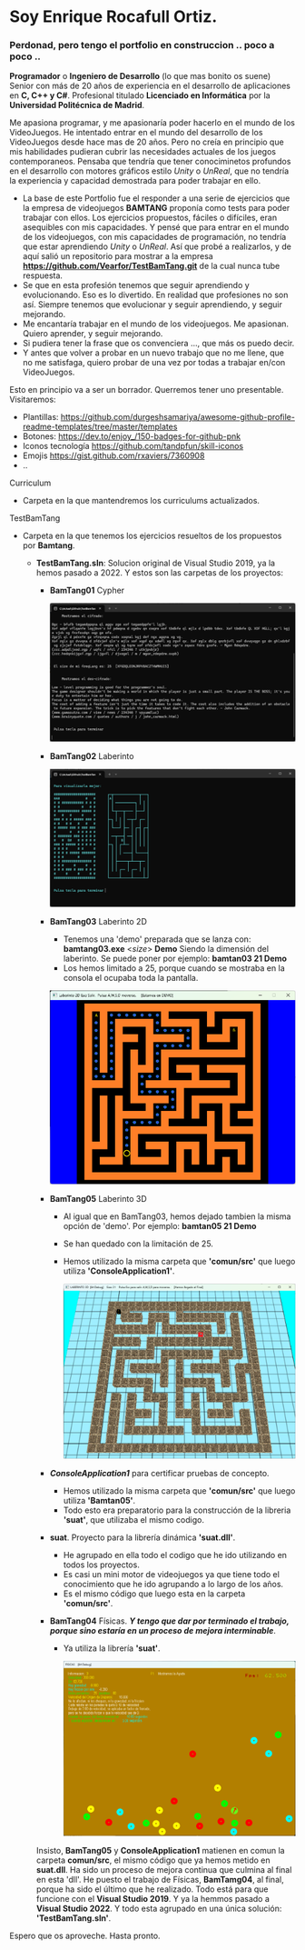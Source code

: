# Soy **Enrique Rocafull Ortiz**.

### Perdonad, pero tengo el portfolio en construccion .. poco a poco ..

  **Programador** o **Ingeniero de Desarrollo** (lo que mas bonito os suene) Senior con más de 20 años de experiencia en el desarrollo de aplicaciones en **C, C++ y C#**. Profesional titulado **Licenciado en Informática** por la **Universidad Politécnica de Madrid**.
  
  Me apasiona programar, y me apasionaría poder hacerlo en el mundo de los VideoJuegos.
  He intentado entrar en el mundo del desarrollo de los VideoJuegos desde hace mas de 20 años.
  Pero no creía en principio que mis habilidades pudieran cubrir las necesidades actuales de los juegos contemporaneos.
  Pensaba que tendría que tener conociminetos profundos en el desarrollo con motores gráficos estilo *Unity* o *UnReal*, que no tendría la experiencia y capacidad demostrada para poder trabajar en ello.

  - La base de este Portfolio fue el responder a una serie de ejercicios que la empresa de videojuegos **BAMTANG** proponía como tests para poder trabajar con ellos. Los ejercicios propuestos, fáciles o difíciles, eran asequibles con mis capacidades. Y pensé que para entrar en el mundo de los videojuegos, con mis capacidades de programación, no tendría que estar aprendiendo *Unity* o *UnReal*. Así que probé a realizarlos, y de aquí salió un repositorio para mostrar a la empresa **https://github.com/Vearfor/TestBamTang.git** de la cual nunca tube respuesta.
  - Se que en esta profesión tenemos que seguir aprendiendo y evolucionando. Eso es lo divertido. En realidad que profesiones no son así. Siempre tenemos que evolucionar y seguir aprendiendo, y seguir mejorando.
  - Me encantaría trabajar en el mundo de los videojuegos. Me apasionan. Quiero aprender, y seguir mejorando.
  - Si pudiera tener la frase que os convenciera ..., que más os puedo decir.
  - Y antes que volver a probar en un nuevo trabajo que no me llene, que no me satisfaga, quiero probar de una vez por todas a trabajar en/con VideoJuegos.

Esto en principio va a ser un borrador.
Querremos tener uno presentable.
Visitaremos:
- Plantillas: https://github.com/durgeshsamariya/awesome-github-profile-readme-templates/tree/master/templates 
- Botones: https://dev.to/enjoy_/150-badges-for-github-pnk
- Iconos tecnología https://github.com/tandpfun/skill-iconos
- Emojis https://gist.github.com/rxaviers/7360908
- ..

Curriculum
  - Carpeta en la que mantendremos los curriculums actualizados.

TestBamTang
  - Carpeta en la que tenemos los ejercicios resueltos de los propuestos por **Bamtang**.
    + **TestBamTang.sln**:  Solucion original de Visual Studio 2019, ya la hemos pasado a 2022. Y estos son las carpetas de los proyectos:
      - **BamTang01**  Cypher

        ![Cypher](/TestBamTang/Imagenes/BamTang01.png)
  
      - **BamTang02**  Laberinto

        ![Cypher](/TestBamTang/Imagenes/BamTang02.png)
  
      - **BamTang03**  Laberinto 2D
        + Tenemos una 'demo' preparada que se lanza con:    **bamtang03.exe** <*size*> **Demo**   Siendo <size> la dimensión del laberinto. Se puede poner por ejemplo: **bamtan03 21 Demo**
        + Los hemos limitado a 25, porque cuando se mostraba en la consola el ocupaba toda la pantalla.

        ![Cypher](/TestBamTang/Imagenes/BamTang03.png)
  
      - **BamTang05**  Laberinto 3D
        + Al igual que en BamTang03, hemos dejado tambien la misma opción de 'demo'. Por ejemplo: **bamtan05 21 Demo**
        + Se han quedado con la limitación de 25.
        + Hemos utilizado la misma carpeta que **'comun/src'** que luego utiliza **'ConsoleApplication1'**.
      
          ![Cypher](/TestBamTang/Imagenes/BamTang05.png)
  
      - ***ConsoleApplication1*** para certificar pruebas de concepto.
        + Hemos utilizado la misma carpeta que **'comun/src'** que luego utiliza **'Bamtan05'**.
        + Todo esto era preparatorio para la construcción de la libreria **'suat'**, que utilizaba el mismo codigo.
      
      - **suat**.      Proyecto para la librería dinámica **'suat.dll'**.
        + He agrupado en ella todo el codigo que he ido utilizando en todos los proyectos.
        + Es casi un mini motor de videojuegos ya que tiene todo el conocimiento que he ido agrupando a lo largo de los años.
        + Es el mismo código que luego esta en la carpeta **'comun/src'**.
  
      - **BamTang04**  Físicas. ***Y tengo que dar por terminado el trabajo, porque sino estaría en un proceso de mejora interminable***.
        + Ya utiliza la librería **'suat'**.
      
          ![Cypher](/TestBamTang/Imagenes/BamTang04.png)
          
      Insisto, **BamTang05** y **ConsoleApplication1** matienen en comun la carpeta **comun/src**, el mismo código que ya hemos metido en **suat.dll**.
      Ha sido un proceso de mejora continua que culmina al final en esta 'dll'.
      He puesto el trabajo de Físicas, **BamTamg04**, al final, porque ha sido el último que he realizado.
      Todo está para que funcione con el **Visual Studio 2019**. Y ya la hemmos pasado a **Visual Studio 2022**.
      Y todo esta agrupado en una única solución: **'TestBamTang.sln'**.

Espero que os aproveche.
Hasta pronto.

